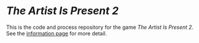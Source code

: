 # *The Artist Is Present 2*

This is the code and process repository for the game *The Artist Is Present 2*. See the [information page](info/) for more detail.
